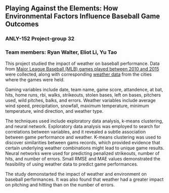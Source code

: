 
## Playing Against the Elements: How Environmental Factors Influence Baseball Game Outcomes

### ANLY-152 Project-group 32
### Team members: Ryan Walter, Eliot Li, Yu Tao

This project studied the impact of weather on baseball performance. Data from [Major League Baseball (MLB) games played between 2010 and 2015](https://www.retrosheet.org/) were collected, along with corresponding [weather data](https://www.ncei.noaa.gov/) from the cities where the games were held.

Gaming variables include date, team name, game score, attandence, at bat, hits, home runs, rbi, walks, strikeouts, stolen bases, left on bases, pitchers used, wild pitches, balks, and errors.
Weather variables include average wind speed, precipitation, snowfall, maximum temperature, minimum temperature, wind direction, and weather type.

The techniques used include exploratory data analysis, k-means clustering, and neural network. Exploratory data analysis was employed to search for correlations between variables, and it revealed a subtle association between game performance and weather. K-means clustering was used to discover similarities between gams records, which provided evidence that  certain underlying weather combinations might lead to unique game results. Neural networks were used for predicting penalized strikeouts, number of hits, and number of errors. Small RMSE and MAE values demonstrated the feasibility of using weather data to predict game performances.

The study demonstarted the impact of weather and environment on baseball performances. It was also found that weather had a greater impact on pitching and hitting than on the number of errors.




